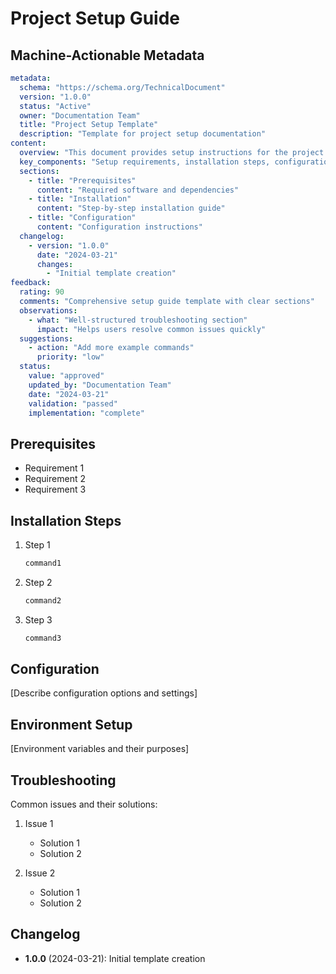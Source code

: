 # Project Setup Guide

## Machine-Actionable Metadata
```yaml
metadata:
  schema: "https://schema.org/TechnicalDocument"
  version: "1.0.0"
  status: "Active"
  owner: "Documentation Team"
  title: "Project Setup Template"
  description: "Template for project setup documentation"
content:
  overview: "This document provides setup instructions for the project."
  key_components: "Setup requirements, installation steps, configuration"
  sections:
    - title: "Prerequisites"
      content: "Required software and dependencies"
    - title: "Installation"
      content: "Step-by-step installation guide"
    - title: "Configuration"
      content: "Configuration instructions"
  changelog:
    - version: "1.0.0"
      date: "2024-03-21"
      changes:
        - "Initial template creation"
feedback:
  rating: 90
  comments: "Comprehensive setup guide template with clear sections"
  observations:
    - what: "Well-structured troubleshooting section"
      impact: "Helps users resolve common issues quickly"
  suggestions:
    - action: "Add more example commands"
      priority: "low"
  status:
    value: "approved"
    updated_by: "Documentation Team"
    date: "2024-03-21"
    validation: "passed"
    implementation: "complete"
```

## Prerequisites

- Requirement 1
- Requirement 2
- Requirement 3

## Installation Steps

1. Step 1
   ```bash
   command1
   ```

2. Step 2
   ```bash
   command2
   ```

3. Step 3
   ```bash
   command3
   ```

## Configuration

[Describe configuration options and settings]

## Environment Setup

[Environment variables and their purposes]

## Troubleshooting

Common issues and their solutions:

1. Issue 1
   - Solution 1
   - Solution 2

2. Issue 2
   - Solution 1
   - Solution 2

## Changelog

- **1.0.0** (2024-03-21): Initial template creation 